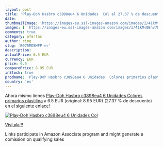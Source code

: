 ```yaml
---
layout: post
title: 'Play-Doh Hasbro c3898eu4 6 Unidades  Col al 27.37 % de descuento'
date: 
thumbnailImage: 'https://images-eu.ssl-images-amazon.com/images/I/41kMv0Bhv7L._SL200_.jpg'
images: [ 'https://images-eu.ssl-images-amazon.com/images/I/41kMv0Bhv7L._SL200_.jpg' ]
comments: true
category: ofertas
author: ring
slug: 'B075MD5MFP-es'
description:
actualPrice: 6.5 EUR
currency: EUR
price: 6.5
comparePrice: 8.95 EUR
inStock: true
prodname: 'Play-Doh Hasbro c3898eu4 6 Unidades  Colores primarios plastilina'
country: 'es'
---
```


Ahora mismo tienes [Play-Doh Hasbro c3898eu4 6 Unidades  Colores primarios plastilina](https://www.amazon.es/dp/B075MD5MFP/?tag=tolees-21) a 6.5 EUR (original: 8.95 EUR) (27.37 %  de descuento) en el siguiente enlace!

[![Play-Doh Hasbro c3898eu4 6 Unidades  Col](https://images-eu.ssl-images-amazon.com/images/I/41kMv0Bhv7L._SL200_.jpg)](https://www.amazon.es/dp/B075MD5MFP/?tag=tolees-21)

[Visítala!!!](https://www.amazon.es/dp/B075MD5MFP/?tag=tolees-21)

Links participate in Amazon Associate program and might generate a comission on qualifying sales
